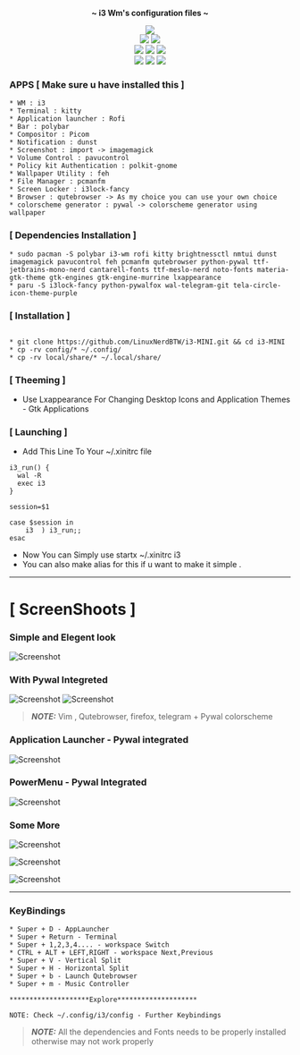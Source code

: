 
<p align="center">
  <b> ~ i3 Wm's configuration files ~ </b>
</p>

<!-- shields -->

<p align="center">
  <img src="https://img.shields.io/github/license/LinuxNerdBTW/i3-MINI?style=for-the-badge">
  </br>
  <img src="https://img.shields.io/badge/Maintained%3F-Yes-green?style=for-the-badge">
  <img src="https://img.shields.io/github/issues/LinuxNerdBTW/i3-MINI?color=purple&style=for-the-badge">
  </br>
  <img src="https://img.shields.io/github/stars/LinuxNerdBTW/i3-MINI?style=for-the-badge">
  <img src="https://img.shields.io/github/forks/LinuxNerdBTW/i3-MINI?color=teal&style=for-the-badge">
  <img src="https://img.shields.io/github/repo-size/LinuxNerdBTW/i3-MINI?color=blueviolet&style=for-the-badge">
  </br>
  <img src="https://img.shields.io/github/languages/count/LinuxNerdBTW/i3-MINI?color=red&style=for-the-badge">
  <img src="https://img.shields.io/github/languages/code-size/LinuxNerdBTW/i3-MINI?color=yellow&style=for-the-badge">
  <img src="https://img.shields.io/github/last-commit/LinuxNerdBTW/i3-MINI?color=deeppink&style=for-the-badge">
</p>


### APPS [ Make sure u have installed this ]

```
* WM : i3
* Terminal : kitty 
* Application launcher : Rofi 
* Bar : polybar
* Compositor : Picom 
* Notification : dunst 
* Screenshot : import -> imagemagick
* Volume Control : pavucontrol 
* Policy kit Authentication : polkit-gnome 
* Wallpaper Utility : feh 
* File Manager : pcmanfm
* Screen Locker : i3lock-fancy
* Browser : qutebrowser -> As my choice you can use your own choice 
* colorscheme generator : pywal -> colorscheme generator using wallpaper
```
### [ Dependencies Installation ] 
```
* sudo pacman -S polybar i3-wm rofi kitty brightnessctl nmtui dunst imagemagick pavucontrol feh pcmanfm qutebrowser python-pywal ttf-jetbrains-mono-nerd cantarell-fonts ttf-meslo-nerd noto-fonts materia-gtk-theme gtk-engines gtk-engine-murrine lxappearance
* paru -S i3lock-fancy python-pywalfox wal-telegram-git tela-circle-icon-theme-purple
```

### [ Installation ]
```

* git clone https://github.com/LinuxNerdBTW/i3-MINI.git && cd i3-MINI
* cp -rv config/* ~/.config/
* cp -rv local/share/* ~/.local/share/
```
### [ Theeming ] 
* Use Lxappearance For Changing Desktop Icons and Application Themes - Gtk Applications 
### [ Launching ] 
* Add This Line To Your ~/.xinitrc file

```
i3_run() {
  wal -R
  exec i3
}

session=$1

case $session in
    i3 	) i3_run;;
esac

```
* Now You can Simply use startx ~/.xinitrc i3
* You can also make alias for this if u want to make it simple .
---
# [ ScreenShoots ] 

### Simple and Elegent look 

![Screenshot](SS/8.png)

### With Pywal Integreted

![Screenshot](SS/2.png)
![Screenshot](SS/3.png)

> **_NOTE:_** Vim , Qutebrowser, firefox, telegram + Pywal colorscheme

### Application Launcher - Pywal integrated

![Screenshot](SS/applauncher.png)

### PowerMenu - Pywal Integrated

![Screenshot](SS/powermenu.png)

### Some More

![Screenshot](SS/4.png)

![Screenshot](SS/5.png)

![Screenshot](SS/6.png)



---

### KeyBindings 

```
* Super + D - AppLauncher
* Super + Return - Terminal
* Super + 1,2,3,4.... - workspace Switch
* CTRL + ALT + LEFT,RIGHT - workspace Next,Previous
* Super + V - Vertical Split
* Super + H - Horizontal Split 
* Super + b - Launch Qutebrowser 
* Super + m - Music Controller 

********************Explore********************

NOTE: Check ~/.config/i3/config - Further Keybindings

```




> **_NOTE:_** All the dependencies and Fonts needs to be properly installed otherwise may not work properly 



